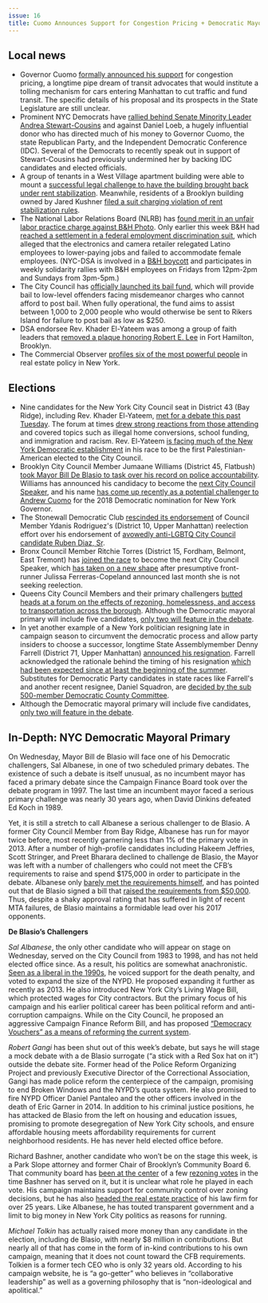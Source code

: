 ```yaml
---
issue: 16
title: Cuomo Announces Support for Congestion Pricing + Democratic Mayoral Primary Rundown
---
```


## Local news
* Governor Cuomo [formally announced his support](https://www.nytimes.com/2017/08/13/nyregion/cuomo-rethinks-opposition-to-tolls-to-ease-manhattan-traffic.html) for congestion pricing, a longtime pipe dream of transit advocates that would institute a tolling mechanism for cars entering Manhattan to cut traffic and fund transit. The specific details of his proposal and its prospects in the State Legislature are still unclear.
* Prominent NYC Democrats have [rallied behind Senate Minority Leader Andrea Stewart-Cousins](https://www.villagevoice.com/2017/08/15/after-attacks-dems-push-stewart-cousins-for-state-majority-leader/) and against Daniel Loeb, a hugely influential donor who has directed much of his money to Governor Cuomo, the state Republican Party, and the Independent Democratic Conference (IDC). Several of the Democrats to recently speak out in support of Stewart-Cousins had previously undermined her by backing IDC candidates and elected officials.
* A group of tenants in a West Village apartment building were able to mount a [successful legal challenge to have the building brought back under rent stabilization](https://therealdeal.com/2017/08/11/rudd-realty-agrees-to-bring-west-village-apartments-back-into-rent-stabilization/). Meanwhile, residents of a Brooklyn building owned by Jared Kushner [filed a suit charging violation of rent stabilization rules](http://www.nydailynews.com/news/politics/kushner-screws-brooklyn-tenants-rent-stabilized-leases-suit-article-1.3413953).
* The National Labor Relations Board (NLRB) has [found merit in an unfair labor practice charge against B&H Photo](http://markets.businessinsider.com/news/stocks/USW-NLRB-Finds-Merit-in-B-H-Unfair-Labor-Practice-Charge-1002262362). Only earlier this week B&H had [reached a settlement in a federal employment discrimination suit](http://www.crainsnewyork.com/article/20170814/SMALLBIZ/170819944), which alleged that the electronics and camera retailer relegated Latino employees to lower-paying jobs and failed to accommodate female employees. (NYC-DSA is involved in a [B&H boycott](http://www.boycottbnh.com/) and participates in weekly solidarity rallies with B&H employees on Fridays from 12pm-2pm and Sundays from 3pm-5pm.)
* The City Council has [officially launched its bail fund](http://www.gothamgazette.com/city/7136-city-council-bail-fund-begins-operations), which will provide bail to low-level offenders facing misdemeanor charges who cannot afford to post bail. When fully operational, the fund aims to assist between 1,000 to 2,000 people who would otherwise be sent to Rikers Island for failure to post bail as low as $250.
* DSA endorsee Rev. Khader El-Yateem was among a group of faith leaders that [removed a plaque honoring Robert E. Lee](http://www.nydailynews.com/new-york/brooklyn/robert-e-lee-plaques-removed-brooklyn-article-1.3416400) in Fort Hamilton, Brooklyn.
* The Commercial Observer [profiles six of the most powerful people](https://commercialobserver.com/2017/04/power-politicians-the-movers-and-shakers-of-real-estate-policy/) in real estate policy in New York.

## Elections
* Nine candidates for the New York City Council seat in District 43 (Bay Ridge), including Rev. Khader El-Yateem, [met for a debate this past Tuesday](http://www.kingscountypolitics.com/nine-candidates-city-council-seat-verbally-joust-forum/). The forum at times [drew strong reactions from those attending](http://bklyner.com/43rd-city-district-debate-bay-ridge/) and covered topics such as illegal home conversions, school funding, and immigration and racism. Rev. El-Yateem [is facing much of the New York Democratic establishment](https://indypendent.org/2017/08/khader-el-yateem-man-vs-machine/) in his race to be the first Palestinian-American elected to the City Council.
* Brooklyn City Council Member Jumaane Williams (District 45, Flatbush) [took Mayor Bill De Blasio to task over his record on police accountability](http://www.politico.com/states/new-york/albany/story/2017/08/17/williams-de-blasio-worse-than-bloomberg-on-police-accountability-114004). Williams has announced his candidacy to become the [next City Council Speaker](http://observer.com/2017/02/jumaane-williams-declares-candidacy-for-city-council-speaker/), and his name [has come up recently as a potential challenger to Andrew Cuomo](http://www.nydailynews.com/news/politics/jumaane-williams-eyed-2018-democratic-challenger-cuomo-article-1.3409375) for the 2018 Democratic nomination for New York Governor.
* The Stonewall Democratic Club [rescinded its endorsement](http://nypost.com/2017/08/17/gay-rights-democratic-club-nixes-endorsement-of-city-councilman/) of Council Member Ydanis Rodriguez's (District 10, Upper Manhattan) reelection effort over his endorsement of [avowedly anti-LGBTQ City Council candidate Ruben Diaz, Sr](http://gaycitynews.nyc/ruben-diaz-sr-aims-return-council/).
* Bronx Council Member Ritchie Torres (District 15, Fordham, Belmont, East Tremont) has [joined the race](http://www.politico.com/states/new-york/city-hall/story/2017/08/13/torres-to-enter-already-crowded-speakers-race-113926) to become the next City Council Speaker, which [has taken on a new shape](http://www.politico.com/states/new-york/city-hall/story/2017/06/07/city-council-speakers-race-shifts-leaving-white-men-dominant-112622) after presumptive front-runner Julissa Ferreras-Copeland announced last month she is not seeking reelection.
* Queens City Council Members and their primary challengers [butted heads at a forum on the effects of rezoning, homelessness, and access to transportation across the borough](https://citylimits.org/2017/08/18/queens-council-candidates-talk-rezoning-homelessness-transportation/). Although the Democratic mayoral primary will include five candidates, [only two will feature in the debate](http://www.gothamgazette.com/city/7133-five-democrats-will-be-on-the-mayoral-ballot-but-only-two-will-debate).
* In yet another example of a New York politician resigning late in campaign season to circumvent the democratic process and allow party insiders to choose a successor, longtime State Assemblymember Denny Farrell (District 71, Upper Manhattan) [announced his resignation](http://www.nydailynews.com/news/politics/assembly-powerhouse-denny-farrell-set-retire-42-years-article-1.3414898). Farrell acknowledged the rationale behind the timing of his resignation [which had been expected since at least the beginning of the summer](http://nypost.com/2017/07/05/politician-keeps-fundraising-even-though-hes-about-to-retire/). Substitutes for Democratic Party candidates in state races like Farrell's and another recent resignee, Daniel Squadron, are [decided by the sub 500-member Democratic County Committee](http://www.gothamgazette.com/opinion/7128-squadron-departure-spotlights-importance-of-county-committee).
* Although the Democratic mayoral primary will include five candidates, [only two will feature in the debate](http://www.gothamgazette.com/city/7133-five-democrats-will-be-on-the-mayoral-ballot-but-only-two-will-debate).

## In-Depth: NYC Democratic Mayoral Primary

On Wednesday, Mayor Bill de Blasio will face one of his Democratic challengers, Sal Albanese, in one of two scheduled primary debates. The existence of such a debate is itself unusual, as no incumbent mayor has faced a primary debate since the Campaign Finance Board took over the debate program in 1997. The last time an incumbent mayor faced a serious primary challenge was nearly 30 years ago, when David Dinkins defeated Ed Koch in 1989.

Yet, it is still a stretch to call Albanese a serious challenger to de Blasio. A former City Council Member from Bay Ridge, Albanese has run for mayor twice before, most recently garnering less than 1% of the primary vote in 2013. After a number of high-profile candidates including Hakeem Jeffries, Scott Stringer, and Preet Bharara declined to challenge de Blasio, the Mayor was left with a number of challengers who could not meet the CFB’s requirements to raise and spend $175,000 in order to participate in the debate. Albanese only [barely met the requirements himself](http://www.politico.com/states/new-york/city-hall/story/2017/08/11/albanese-filing-shows-that-he-qualifies-for-primary-debates-113905), and has pointed out that de Blasio signed a bill that [raised the requirements from $50,000](http://www.gothamgazette.com/city/7133-five-democrats-will-be-on-the-mayoral-ballot-but-only-two-will-debate). Thus, despite a shaky approval rating that has suffered in light of recent MTA failures, de Blasio maintains a formidable lead over his 2017 opponents.

**De Blasio’s Challengers**

*Sal Albanese*, the only other candidate who will appear on stage on Wednesday, served on the City Council from 1983 to 1998, and has not held elected office since. As a result, his politics are somewhat anachronistic. [Seen as a liberal in the 1990s](http://www.nytimes.com/1997/06/25/nyregion/sal-albanese-a-bay-ridge-liberal-runs-for-mayor.html), he voiced support for the death penalty, and voted to expand the size of the NYPD. He proposed expanding it further as recently as 2013. He also introduced New York City’s Living Wage Bill, which protected wages for City contractors. But the primary focus of his campaign and his earlier political career has been political reform and anti-corruption campaigns. While on the City Council, he proposed an aggressive Campaign Finance Reform Bill, and has proposed [“Democracy Vouchers” as a means of reforming the current system](http://sal2017.com/issues/).

*Robert Gangi* has been shut out of this week’s debate, but says he will stage a mock debate with a de Blasio surrogate (“a stick with a Red Sox hat on it”) outside the debate site. Former head of the Police Reform Organizing Project and previously Executive Director of the Correctional Association, Gangi has made police reform the centerpiece of the campaign, promising to end Broken Windows and the NYPD’s quota system. He also promised to fire NYPD Officer Daniel Pantaleo and the other officers involved in the death of Eric Garner in 2014. In addition to his criminal justice positions, he has attacked de Blasio from the left on housing and education issues, promising to promote desegregation of New York City schools, and ensure affordable housing meets affordability requirements for current neighborhood residents. He has never held elected office before.

Richard Bashner, another candidate who won’t be on the stage this week, is a Park Slope attorney and former Chair of Brooklyn’s Community Board 6. That community board has [been at the center](https://citylimits.org/2017/02/14/community-boards-reflect-on-their-votes-for-and-against-bloomberg-rezonings/) of a few [rezoning votes](http://observer.com/2014/01/park-slope-community-board-approves-methodist-hospital-expansion/) in the time Bashner has served on it, but it is unclear what role he played in each vote. His campaign maintains support for community control over zoning decisions, but he has also [headed the real estate practice](http://www.beckerglynn.com/richard-s-bashner/) of his law firm for over 25 years. Like Albanese, he has touted transparent government and a limit to big money in New York City politics as reasons for running.

*Michael Tolkin* has actually raised more money than any candidate in the election, including de Blasio, with nearly $8 million in contributions. But nearly all of that has come in the form of in-kind contributions to his own campaign, meaning that it does not count toward the CFB requirements. Tolkien is a former tech CEO who is only 32 years old. According to his campaign website, he is “a go-getter” who believes in “collaborative leadership” as well as a governing philosophy that is “non-ideological and apolitical.”
